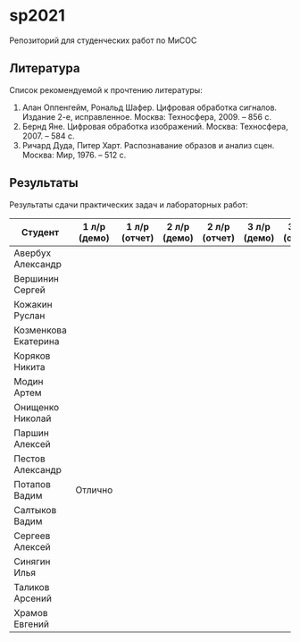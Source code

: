 # sp2021
Репозиторий для студенческих работ по МиСОС

Литература
----------
Список рекомендуемой к прочтению литературы:
1. Алан Оппенгейм, Рональд Шафер. Цифровая обработка сигналов. Издание 2-е, исправленное. Москва: Техносфера, 2009. – 856 с.
2. Бернд Яне. Цифровая обработка изображений. Москва: Техносфера, 2007. – 584 с.
3. Ричард Дуда, Питер Харт. Распознавание образов и анализ сцен. Москва: Мир, 1976. – 512 с.

Результаты
----------

Результаты сдачи практических задач и лабораторных работ:

| Студент              | 1 л/р (демо) | 1 л/р (отчет) | 2 л/р (демо) | 2 л/р (отчет) | 3 л/р (демо) | 3 л/р (отчет) |  1 п/р  |
| -------------------- | ------------ | ------------- | ------------ | ------------- | ------------ | ------------- | ------- |
| Авербух Александр    |              |               |              |               |              |               |         |
| Вершинин Сергей      |              |               |              |               |              |               |         |
| Кожакин Руслан       |              |               |              |               |              |               |         |
| Козменкова Екатерина |              |               |              |               |              |               | Отлично |
| Коряков Никита       |              |               |              |               |              |               |         |
| Модин Артем          |              |               |              |               |              |               |         |
| Онищенко Николай     |              |               |              |               |              |               |         |
| Паршин Алексей       |              |               |              |               |              |               |         |
| Пестов Александр     |              |               |              |               |              |               |         |
| Потапов Вадим        | Отлично      |               |              |               |              |               | Отлично |
| Салтыков Вадим       |              |               |              |               |              |               | Отлично |
| Сергеев Алексей      |              |               |              |               |              |               |         |
| Синягин Илья         |              |               |              |               |              |               |         |
| Таликов Арсений      |              |               |              |               |              |               |         |
| Храмов Евгений       |              |               |              |               |              |               |         |
